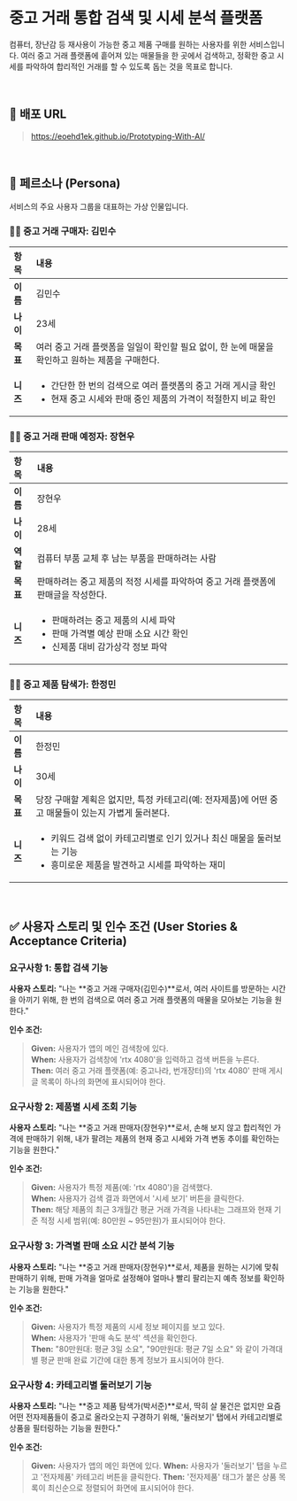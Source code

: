 # 중고 거래 통합 검색 및 시세 분석 플랫폼

컴퓨터, 장난감 등 재사용이 가능한 중고 제품 구매를 원하는 사용자를 위한 서비스입니다. 여러 중고 거래 플랫폼에 흩어져 있는 매물들을 한 곳에서 검색하고, 정확한 중고 시세를 파악하여 합리적인 거래를 할 수 있도록 돕는 것을 목표로 합니다.

<br>

## 🚀 배포 URL

> https://eoehd1ek.github.io/Prototyping-With-AI/

<br>

## 👥 페르소나 (Persona)

서비스의 주요 사용자 그룹을 대표하는 가상 인물입니다.

### 👨‍💻 중고 거래 구매자: 김민수

| 항목 | 내용 |
| :--- | :--- |
| **이름** | 김민수 |
| **나이** | 23세 |
| **목표** | 여러 중고 거래 플랫폼을 일일이 확인할 필요 없이, 한 눈에 매물을 확인하고 원하는 제품을 구매한다. |
| **니즈** | <ul><li>간단한 한 번의 검색으로 여러 플랫폼의 중고 거래 게시글 확인</li><li>현재 중고 시세와 판매 중인 제품의 가격이 적절한지 비교 확인</li></ul> |

### 👨‍💼 중고 거래 판매 예정자: 장현우

| 항목 | 내용 |
| :--- | :--- |
| **이름** | 장현우 |
| **나이** | 28세 |
| **역할** | 컴퓨터 부품 교체 후 남는 부품을 판매하려는 사람 |
| **목표** | 판매하려는 중고 제품의 적정 시세를 파악하여 중고 거래 플랫폼에 판매글을 작성한다. |
| **니즈** | <ul><li>판매하려는 중고 제품의 시세 파악</li><li>판매 가격별 예상 판매 소요 시간 확인</li><li>신제품 대비 감가상각 정보 파악</li></ul> |


### 👩‍🎨 중고 제품 탐색가: 한정민


| 항목 | 내용 |
| :--- | :--- |
| **이름** | 한정민 |
| **나이** | 30세 |
| **목표** | 당장 구매할 계획은 없지만, 특정 카테고리(예: 전자제품)에 어떤 중고 매물들이 있는지 가볍게 둘러본다. |
| **니즈** | <ul><li>키워드 검색 없이 카테고리별로 인기 있거나 최신 매물을 둘러보는 기능</li><li>흥미로운 제품을 발견하고 시세를 파악하는 재미</li></ul> |

<br>

## ✅ 사용자 스토리 및 인수 조건 (User Stories & Acceptance Criteria)

### 요구사항 1: 통합 검색 기능
**사용자 스토리:** "나는 **중고 거래 구매자(김민수)**로서, 여러 사이트를 방문하는 시간을 아끼기 위해, 한 번의 검색으로 여러 중고 거래 플랫폼의 매물을 모아보는 기능을 원한다."

**인수 조건:**
> **Given:** 사용자가 앱의 메인 검색창에 있다.  
> **When:** 사용자가 검색창에 'rtx 4080'을 입력하고 검색 버튼을 누른다.  
> **Then:** 여러 중고 거래 플랫폼(예: 중고나라, 번개장터)의 'rtx 4080' 판매 게시글 목록이 하나의 화면에 표시되어야 한다.

### 요구사항 2: 제품별 시세 조회 기능
**사용자 스토리:** "나는 **중고 거래 판매자(장현우)**로서, 손해 보지 않고 합리적인 가격에 판매하기 위해, 내가 팔려는 제품의 현재 중고 시세와 가격 변동 추이를 확인하는 기능을 원한다."

**인수 조건:**
> **Given:** 사용자가 특정 제품(예: 'rtx 4080')을 검색했다.  
> **When:** 사용자가 검색 결과 화면에서 '시세 보기' 버튼을 클릭한다.  
> **Then:** 해당 제품의 최근 3개월간 평균 거래 가격을 나타내는 그래프와 현재 기준 적정 시세 범위(예: 80만원 ~ 95만원)가 표시되어야 한다.

### 요구사항 3: 가격별 판매 소요 시간 분석 기능
**사용자 스토리:** "나는 **중고 거래 판매자(장현우)**로서, 제품을 원하는 시기에 맞춰 판매하기 위해, 판매 가격을 얼마로 설정해야 얼마나 빨리 팔리는지 예측 정보를 확인하는 기능을 원한다."

**인수 조건:**
> **Given:** 사용자가 특정 제품의 시세 정보 페이지를 보고 있다.  
> **When:** 사용자가 '판매 속도 분석' 섹션을 확인한다.  
> **Then:** "80만원대: 평균 3일 소요", "90만원대: 평균 7일 소요" 와 같이 가격대별 평균 판매 완료 기간에 대한 통계 정보가 표시되어야 한다.

### 요구사항 4: 카테고리별 둘러보기 기능
**사용자 스토리:** "나는 **중고 제품 탐색가(박서준)**로서, 딱히 살 물건은 없지만 요즘 어떤 전자제품들이 중고로 올라오는지 구경하기 위해, '둘러보기' 탭에서 카테고리별로 상품을 필터링하는 기능을 원한다."

**인수 조건:**
> **Given:** 사용자가 앱의 메인 화면에 있다.
> **When:** 사용자가 '둘러보기' 탭을 누르고 '전자제품' 카테고리 버튼을 클릭한다.
> **Then:** '전자제품' 태그가 붙은 상품 목록이 최신순으로 정렬되어 화면에 표시되어야 한다.